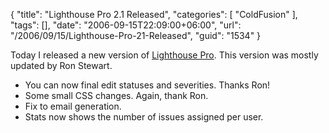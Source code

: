 {
	"title": "Lighthouse Pro 2.1 Released",
	"categories": [
		"ColdFusion"
	],
	"tags": [],
	"date": "2006-09-15T22:09:00+06:00",
	"url": "/2006/09/15/Lighthouse-Pro-21-Released",
	"guid": "1534"
}

Today I released a new version of <a href="http://ray.camdenfamily.com/projects/lhp">Lighthouse Pro</a>. This version was mostly updated by Ron Stewart. 

<ul>
<li>You can now final edit statuses and severities. Thanks Ron!
<li>Some small CSS changes. Again, thank Ron.
<li>Fix to email generation.
<li>Stats now shows the number of issues assigned per user.
</ul>